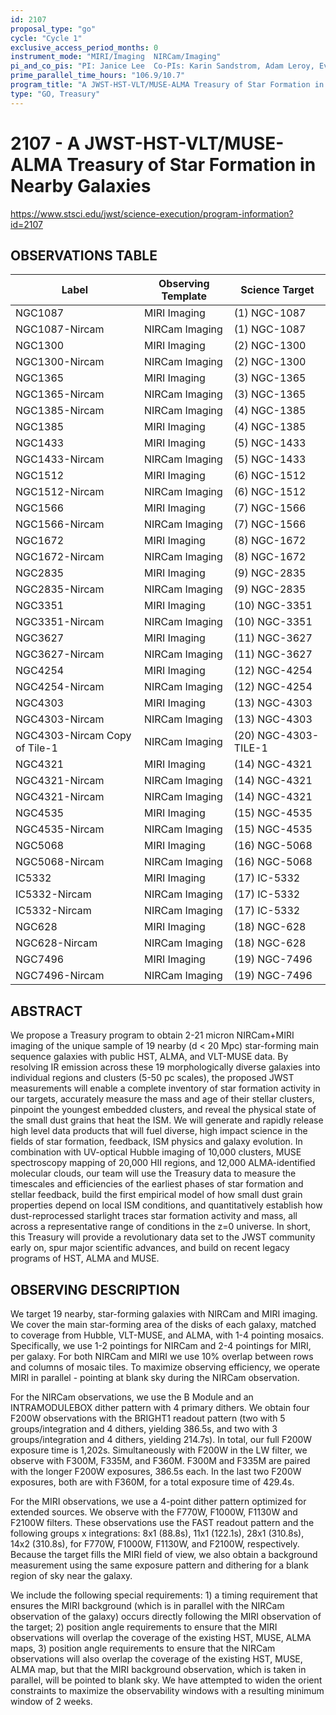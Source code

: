 ```yaml
---
id: 2107
proposal_type: "go"
cycle: "Cycle 1"
exclusive_access_period_months: 0
instrument_mode: "MIRI/Imaging  NIRCam/Imaging"
pi_and_co_pis: "PI: Janice Lee  Co-PIs: Karin Sandstrom, Adam Leroy, Eva Schinnerer, David Thilker, and others*"
prime_parallel_time_hours: "106.9/10.7"
program_title: "A JWST-HST-VLT/MUSE-ALMA Treasury of Star Formation in Nearby Galaxies"
type: "GO, Treasury"
---
```

# 2107 - A JWST-HST-VLT/MUSE-ALMA Treasury of Star Formation in Nearby Galaxies
https://www.stsci.edu/jwst/science-execution/program-information?id=2107
## OBSERVATIONS TABLE
| Label                      | Observing Template | Science Target      |
|----------------------------|--------------------|---------------------|
| NGC1087                    | MIRI Imaging       | (1) NGC-1087        |
| NGC1087-Nircam             | NIRCam Imaging     | (1) NGC-1087        |
| NGC1300                    | MIRI Imaging       | (2) NGC-1300        |
| NGC1300-Nircam             | NIRCam Imaging     | (2) NGC-1300        |
| NGC1365                    | MIRI Imaging       | (3) NGC-1365        |
| NGC1365-Nircam             | NIRCam Imaging     | (3) NGC-1365        |
| NGC1385-Nircam             | NIRCam Imaging     | (4) NGC-1385        |
| NGC1385                    | MIRI Imaging       | (4) NGC-1385        |
| NGC1433                    | MIRI Imaging       | (5) NGC-1433        |
| NGC1433-Nircam             | NIRCam Imaging     | (5) NGC-1433        |
| NGC1512                    | MIRI Imaging       | (6) NGC-1512        |
| NGC1512-Nircam             | NIRCam Imaging     | (6) NGC-1512        |
| NGC1566                    | MIRI Imaging       | (7) NGC-1566        |
| NGC1566-Nircam             | NIRCam Imaging     | (7) NGC-1566        |
| NGC1672                    | MIRI Imaging       | (8) NGC-1672        |
| NGC1672-Nircam             | NIRCam Imaging     | (8) NGC-1672        |
| NGC2835                    | MIRI Imaging       | (9) NGC-2835        |
| NGC2835-Nircam             | NIRCam Imaging     | (9) NGC-2835        |
| NGC3351                    | MIRI Imaging       | (10) NGC-3351       |
| NGC3351-Nircam             | NIRCam Imaging     | (10) NGC-3351       |
| NGC3627                    | MIRI Imaging       | (11) NGC-3627       |
| NGC3627-Nircam             | NIRCam Imaging     | (11) NGC-3627       |
| NGC4254                    | MIRI Imaging       | (12) NGC-4254       |
| NGC4254-Nircam             | NIRCam Imaging     | (12) NGC-4254       |
| NGC4303                    | MIRI Imaging       | (13) NGC-4303       |
| NGC4303-Nircam             | NIRCam Imaging     | (13) NGC-4303       |
| NGC4303-Nircam Copy of Tile-1 | NIRCam Imaging     | (20) NGC-4303-TILE-1|
| NGC4321                    | MIRI Imaging       | (14) NGC-4321       |
| NGC4321-Nircam             | NIRCam Imaging     | (14) NGC-4321       |
| NGC4321-Nircam             | NIRCam Imaging     | (14) NGC-4321       |
| NGC4535                    | MIRI Imaging       | (15) NGC-4535       |
| NGC4535-Nircam             | NIRCam Imaging     | (15) NGC-4535       |
| NGC5068                    | MIRI Imaging       | (16) NGC-5068       |
| NGC5068-Nircam             | NIRCam Imaging     | (16) NGC-5068       |
| IC5332                     | MIRI Imaging       | (17) IC-5332        |
| IC5332-Nircam              | NIRCam Imaging     | (17) IC-5332        |
| IC5332-Nircam              | NIRCam Imaging     | (17) IC-5332        |
| NGC628                     | MIRI Imaging       | (18) NGC-628        |
| NGC628-Nircam              | NIRCam Imaging     | (18) NGC-628        |
| NGC7496                    | MIRI Imaging       | (19) NGC-7496       |
| NGC7496-Nircam             | NIRCam Imaging     | (19) NGC-7496       |

## ABSTRACT

We propose a Treasury program to obtain 2-21 micron NIRCam+MIRI imaging of the unique sample of 19 nearby (d < 20 Mpc) star-forming main sequence galaxies with public HST, ALMA, and VLT-MUSE data. By resolving IR emission across these 19 morphologically diverse galaxies into individual regions and clusters (5-50 pc scales), the proposed JWST measurements will enable a complete inventory of star formation activity in our targets, accurately measure the mass and age of their stellar clusters, pinpoint the youngest embedded clusters, and reveal the physical state of the small dust grains that heat the ISM. We will generate and rapidly release high level data products that will fuel diverse, high impact science in the fields of star formation, feedback, ISM physics and galaxy evolution. In combination with UV-optical Hubble imaging of 10,000 clusters, MUSE spectroscopy mapping of 20,000 HII regions, and 12,000 ALMA-identified molecular clouds, our team will use the Treasury data to measure the timescales and efficiencies of the earliest phases of star formation and stellar feedback, build the first empirical model of how small dust grain properties depend on local ISM conditions, and quantitatively establish how dust-reprocessed starlight traces star formation activity and mass, all across a representative range of conditions in the z=0 universe. In short, this Treasury will provide a revolutionary data set to the JWST community early on, spur major scientific advances, and build on recent legacy programs of HST, ALMA and MUSE.

## OBSERVING DESCRIPTION

We target 19 nearby, star-forming galaxies with NIRCam and MIRI imaging. We cover the main star-forming area of the disks of each galaxy, matched to coverage from Hubble, VLT-MUSE, and ALMA, with 1-4 pointing mosaics. Specifically, we use 1-2 pointings for NIRCam and 2-4 pointings for MIRI, per galaxy. For both NIRCam and MIRI we use 10% overlap between rows and columns of mosaic tiles. To maximize observing efficiency, we operate MIRI in parallel - pointing at blank sky during the NIRCam observation.

For the NIRCam observations, we use the B Module and an INTRAMODULEBOX dither pattern with 4 primary dithers. We obtain four F200W observations with the BRIGHT1 readout pattern (two with 5 groups/integration and 4 dithers, yielding 386.5s, and two with 3 groups/integration and 4 dithers, yielding 214.7s). In total, our full F200W exposure time is 1,202s. Simultaneously with F200W in the LW filter, we observe with F300M, F335M, and F360M. F300M and F335M are paired with the longer F200W exposures, 386.5s each. In the last two F200W exposures, both are with F360M, for a total exposure time of 429.4s.

For the MIRI observations, we use a 4-point dither pattern optimized for extended sources. We observe with the F770W, F1000W, F1130W and F2100W filters. These observations use the FAST readout pattern and the following groups x integrations: 8x1 (88.8s), 11x1 (122.1s), 28x1 (310.8s), 14x2 (310.8s), for F770W, F1000W, F1130W, and F2100W, respectively. Because the target fills the MIRI field of view, we also obtain a background measurement using the same exposure pattern and dithering for a blank region of sky near the galaxy.

We include the following special requirements: 1) a timing requirement that ensures the MIRI background (which is in parallel with the NIRCam observation of the galaxy) occurs directly following the MIRI observation of the target; 2) position angle requirements to ensure that the MIRI observations will overlap the coverage of the existing HST, MUSE, ALMA maps, 3) position angle requirements to ensure that the NIRCam observations will also overlap the coverage of the existing HST, MUSE, ALMA map, but that the MIRI background observation, which is taken in parallel, will be pointed to blank sky. We have attempted to widen the orient constraints to maximize the observability windows with a resulting minimum window of 2 weeks.